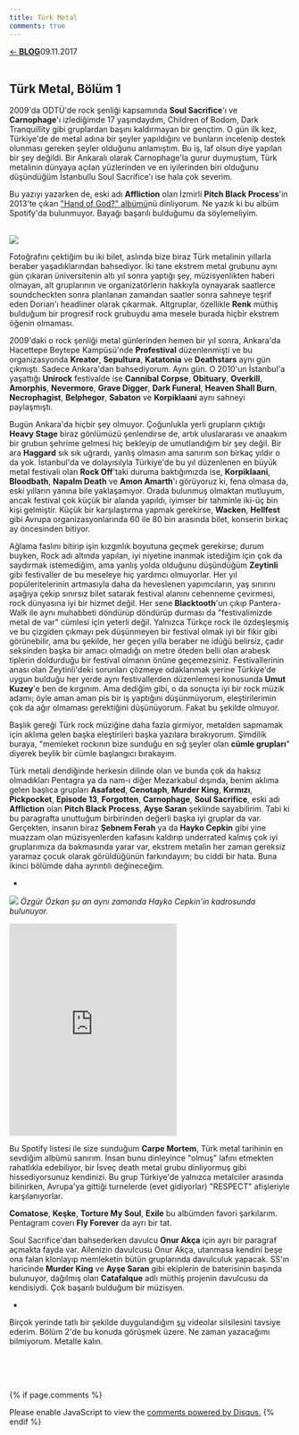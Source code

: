 ```yaml
---
title: Türk Metal
comments: true
---
```

<a href="../index.html">&#8592; **BLOG**</a><p2>09.11.2017</p2><br><br>
<html><head>
	<link rel="stylesheet" type="text/css" href="../markdownStyle.css">
	<link rel="icon" href="../coloricon.png">
	<link rel="stylesheet" href="../tomorrow-night.css">
	<script src="../highlight.pack.js"></script><script>hljs.initHighlightingOnLoad();</script>
</head></html>

## Türk Metal, Bölüm 1

2009'da ODTÜ'de rock şenliği kapsamında **Soul Sacrifice**'ı ve **Carnophage**'ı izlediğimde 17 yaşındaydım, Children of Bodom, Dark Tranquillity gibi gruplardan başını kaldırmayan bir gençtim. O gün ilk kez, Türkiye'de de metal adına bir şeyler yapıldığını ve bunların incelenip destek olunması gereken şeyler olduğunu anlamıştım. Bu iş, laf olsun diye yapılan bir şey değildi. Bir Ankaralı olarak Carnophage'la gurur duymuştum, Türk metalinin dünyaya açılan yüzlerinden ve en iyilerinden biri olduğunu düşündüğüm İstanbullu Soul Sacrifice'ı ise hala çok severim.

Bu yazıyı yazarken de, eski adı **Affliction** olan İzmirli **Pitch Black Process**'in 2013'te çıkan ["Hand of God?" albümü](https://www.youtube.com/watch?v=EXZmd6MFtZs)nü dinliyorum. Ne yazık ki bu albüm Spotify'da bulunmuyor. Bayağı başarılı bulduğumu da söylemeliyim.

<br>![](http://i65.tinypic.com/w05kdl.jpg)<br>

Fotoğrafını çektiğim bu iki bilet, aslında bize biraz Türk metalinin yıllarla beraber yaşadıklarından bahsediyor. İki tane ekstrem metal grubunu aynı gün çıkaran üniversitenin altı yıl sonra yaptığı şey, müzisyenlikten haberi olmayan, alt gruplarının ve organizatörlerin hakkıyla oynayarak saatlerce soundcheckten sonra planlanan zamandan saatler sonra sahneye teşrif eden Dorian'ı headliner olarak çıkarmak. Altgruplar, özellikle **Renk** müthiş bulduğum bir progresif rock grubuydu ama mesele burada hiçbir ekstrem öğenin olmaması.
 
2009'daki o rock şenliği metal günlerinden hemen bir yıl sonra, Ankara'da Hacettepe Beytepe Kampüsü'nde **Profestival** düzenlenmişti ve bu organizasyonda **Kreator**, **Sepultura**, **Katatonia** ve **Deathstars** aynı gün çıkmıştı. Sadece Ankara'dan bahsediyorum. Aynı gün. O 2010'un İstanbul'a yaşattığı **Unirock** festivalde ise **Cannibal Corpse**, **Obituary**, **Overkill**, **Amorphis**, **Nevermore**, **Grave Digger**, **Dark Funeral**, **Heaven Shall Burn**, **Necrophagist**, **Belphegor**, **Sabaton** ve **Korpiklaani** aynı sahneyi paylaşmıştı.

Bugün Ankara'da hiçbir şey olmuyor. Çoğunlukla yerli grupların çıktığı **Heavy Stage** biraz gönlümüzü şenlendirse de, artık uluslararası ve anaakım bir grubun şehrime gelmesi hiç bekleyip de umutlandığım bir şey değil. Bir ara **Haggard** sık sık uğrardı, yanlış olmasın ama sanırım son birkaç yıldır o da yok. İstanbul'da ve dolayısılyla Türkiye'de bu yıl düzenlenen en büyük metal festivali olan **Rock Off**'taki duruma baktığımızda ise, **Korpiklaani**, **Bloodbath**, **Napalm Death** ve **Amon Amarth**'ı görüyoruz ki, fena olmasa da, eski yılların yanına bile yaklaşamıyor. Orada bulunmuş olmaktan mutluyum, ancak festival çok küçük bir alanda yapıldı, iyimser bir tahminle iki-üç bin kişi gelmiştir. Küçük bir karşılaştırma yapmak gerekirse, **Wacken**, **Hellfest** gibi Avrupa organizasyonlarında 60 ile 80 bin arasında bilet, konserin birkaç ay öncesinden bitiyor.

Ağlama faslını bitirip işin kızgınlık boyutuna geçmek gerekirse; durum buyken, Rock adı altında yapılan, iyi niyetine inanmak istediğim için çok da saydırmak istemediğim, ama yanlış yolda olduğunu düşündüğüm **Zeytinli** gibi festivaller de bu meseleye hiç yardımcı olmuyorlar. Her yıl popüleritelerinin artmasıyla daha da heveslenen yapımcıların, yaş sınırını aşağıya çekip sınırsız bilet satarak festival alanını cehenneme çevirmesi, rock dünyasına iyi bir hizmet değil. Her sene **Blacktooth**'un çıkıp Pantera-Walk ile aynı muhabbeti döndürüp döndürüp durması da "festivalimizde metal de var" cümlesi için yeterli değil. Yalnızca Türkçe rock ile özdeşleşmiş ve bu çizgiden çıkmayı pek düşünmeyen bir festival olmak iyi bir fikir gibi görünebilir, ama bu şekilde, her geçen yılla beraber ne idüğü belirsiz, çadır seksinden başka bir amacı olmadığı on metre öteden belli olan arabesk tiplerin doldurduğu bir festival olmanın önüne geçemezsiniz. Festivallerinin anası olan Zeytinli'deki sorunları çözmeye odaklanmak yerine Türkiye'de uygun bulduğu her yerde aynı festivallerden düzenlemesi konusunda **Umut Kuzey**'e ben de kırgınım. Ama dediğim gibi, o da sonuçta iyi bir rock müzik adamı; öyle aman aman pis bir iş yaptığını düşünmüyorum, eleştirilerimin çok da ağır olmaması gerektiğini düşünüyorum. Fakat bu şekilde olmuyor. 

Başlık gereği Türk rock müziğine daha fazla girmiyor, metalden sapmamak için aklıma gelen başka eleştirileri başka yazılara bırakıyorum. Şimdilik buraya, "memleket rockının bize sunduğu en sığ şeyler olan **cümle grupları**" diyerek beylik bir cümle başlangıcı bırakayım. 

Türk metali dendiğinde herkesin dilinde olan ve bunda çok da haksız olmadıkları Pentagra ya da nam-ı diğer Mezarkabul dışında, benim aklıma gelen başlıca grupları **Asafated**, **Cenotaph**, **Murder King**, **Kırmızı**, **Pickpocket**, **Episode 13**, **Forgotten**, **Carnophage**, **Soul Sacrifice**, eski adı **Affliction** olan **Pitch Black Process**, **Ayşe Saran** şeklinde sayabilirim. Tabi ki bu paragrafta unuttuğum birbirinden değerli başka iyi gruplar da var. Gerçekten, insanın biraz **Şebnem Ferah** ya da **Hayko Cepkin** gibi yine muazzam olan müzisyenlerden kafasını kaldırıp underrated kalmış çok iyi gruplarımıza da bakmasında yarar var, ekstrem metalin her zaman gereksiz yaramaz çocuk olarak görüldüğünün farkındayım; bu ciddi bir hata. Buna ikinci bölümde daha ayrıntılı değineceğim. 

*

![](https://metalodyssey.files.wordpress.com/2012/04/soul-sacrifice-group-promo-pic-1.jpg)
*Özgür Özkan şu an aynı zamanda Hayko Cepkin'in kadrosunda bulunuyor.*

<iframe src="https://open.spotify.com/embed/album/3xbXA8MGqWDgvu5CdbLqnr" width="300" height="380" frameborder="0" allowtransparency="true"></iframe>

Bu Spotify listesi ile size sunduğum **Carpe Mortem**, Türk metal tarihinin en sevdiğim albümü sanırım. İnsan bunu dinleyince "olmuş" lafını etmekten rahatlıkla edebiliyor, bir İsveç death metal grubu dinliyormuş gibi hissediyorsunuz kendinizi. Bu grup Türkiye'de yalnızca metalciler arasında bilinirken, Avrupa'ya gittiği turnelerde (evet gidiyorlar) "RESPECT" afişleriyle karşılanıyorlar.   

**Comatose**, **Keşke**, **Torture My Soul**, **Exile** bu albümden favori şarkılarım. Pentagram coverı **Fly Forever** da ayrı bir tat. 

Soul Sacrifice'dan bahsederken davulcu **Onur Akça** için ayrı bir paragraf açmakta fayda var. Ailenizin davulcusu Onur Akça, utanmasa kendini beşe ona falan klonlayıp memleketin bütün gruplarında davulculuk yapacak. SS'ın haricinde **Murder King** ve **Ayşe Saran** gibi ekiplerin de baterisinin başında bulunuyor, dağılmış olan **Catafalque** adlı müthiş projenin davulcusu da kendisiydi. Çok başarılı bulduğum bir müzisyen. 

*

Birçok yerinde tatlı bir şekilde duygulandığım [şu](https://caglayandemirci.github.io/blog/turkish-metal.html) videolar silsilesini tavsiye ederim. Bölüm 2'de bu konuda görüşmek üzere. Ne zaman yazacağımı bilmiyorum. Metalle kalın. 

<br><br><br>
<script id="dsq-count-scr" src="//caglayandemirci-github-io.disqus.com/count.js" async></script>
<a href="http://foo.com/bar.html#disqus_thread"></a>
{% if page.comments %}
<div id="disqus_thread"></div>
<script>
/**
*  RECOMMENDED CONFIGURATION VARIABLES: EDIT AND UNCOMMENT THE SECTION BELOW TO INSERT DYNAMIC VALUES FROM YOUR PLATFORM OR CMS.
*  LEARN WHY DEFINING THESE VARIABLES IS IMPORTANT: https://disqus.com/admin/universalcode/#configuration-variables*/
/*
var disqus_config = function () {
this.page.url = PAGE_URL;  // Replace PAGE_URL with your page's canonical URL variable
this.page.identifier = PAGE_IDENTIFIER; // Replace PAGE_IDENTIFIER with your page's unique identifier variable
};
*/
(function() { // DON'T EDIT BELOW THIS LINE
var d = document, s = d.createElement('script');
s.src = 'https://caglayandemirci-github-io.disqus.com/embed.js';
s.setAttribute('data-timestamp', +new Date());
(d.head || d.body).appendChild(s);
})();
</script>
<noscript>Please enable JavaScript to view the <a href="https://disqus.com/?ref_noscript">comments powered by Disqus.</a></noscript>                       
{% endif %} 
<br>